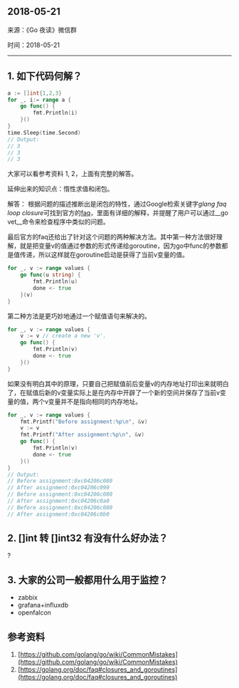 ## 2018-05-21

来源：《Go 夜读》微信群

时间：2018-05-21

----

## 1. 如下代码何解？

```go
a := []int{1,2,3}
for _, i:= range a {
	go func() {
		fmt.Println(i)
	}()
}
time.Sleep(time.Second)
// Output:
// 3
// 3
// 3
```

大家可以看参考资料 1, 2，上面有完整的解答。

延伸出来的知识点：惰性求值和闭包。

解答：
根据问题的描述推断出是闭包的特性，通过Google检索关键字*glang faq loop closure*可找到官方的[faq](https://golang.org/doc/faq#closures_and_goroutines)，里面有详细的解释，并提醒了用户可以通过__go vet__命令来检查程序中类似的问题。

最后官方的faq还给出了针对这个问题的两种解决方法。其中第一种方法很好理解，就是把变量v的值通过参数的形式传递给goroutine，因为go中func的参数都是值传递，所以这样就在goroutine启动是获得了当前v变量的值。
```go
for _, v := range values {
    go func(u string) {
        fmt.Println(u)
        done <- true
    }(v)
}
```
第二种方法是更巧妙地通过一个赋值语句来解决的。
```go
for _, v := range values {
    v := v // create a new 'v'.
    go func() {
        fmt.Println(v)
        done <- true
    }()
}
```
如果没有明白其中的原理，只要自己把赋值前后变量v的内存地址打印出来就明白了，在赋值后新的v变量实际上是在内存中开辟了一个新的空间并保存了当前v变量的值，两个v变量并不是指向相同的内存地址。
```go
for _, v := range values {
    fmt.Printf("Before assignment:%p\n", &v)
    v := v
    fmt.Printf("After assignment:%p\n", &v)
    go func() {
        fmt.Println(v)
        done <- true
    }()
}
// Output:
// Before assignment:0xc04206c080
// After assignment:0xc04206c090
// Before assignment:0xc04206c080
// After assignment:0xc04206c0a0
// Before assignment:0xc04206c080
// After assignment:0xc04206c0b0
```



## 2. []int 转 []int32 有没有什么好办法？

?

## 3. 大家的公司一般都用什么用于监控？

- zabbix
- grafana+influxdb
- openfalcon

## 参考资料

1. [https://github.com/golang/go/wiki/CommonMistakes](https://github.com/golang/go/wiki/CommonMistakes)
2. [https://golang.org/doc/faq#closures_and_goroutines](https://golang.org/doc/faq#closures_and_goroutines)
